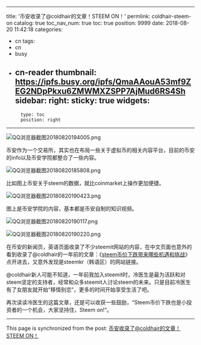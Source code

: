 
---
title: '币安收录了@coldhair的文章！STEEM ON！'
permlink: coldhair-steem-on
catalog: true
toc_nav_num: true
toc: true
position: 9999
date: 2018-08-20 11:42:18
categories:
- cn
tags:
- cn
- busy
- cn-reader
thumbnail: https://ipfs.busy.org/ipfs/QmaAAouA53mf9ZEG2NDpPkxu6ZMWMXZSPP7AjMud6RS4Sh
sidebar:
    right:
        sticky: true
widgets:
    -
        type: toc
        position: right
---


![QQ浏览器截图20180820194005.png](https://ipfs.busy.org/ipfs/QmaAAouA53mf9ZEG2NDpPkxu6ZMWMXZSPP7AjMud6RS4Sh)

币安作为一个交易所，其实也在布局一些关于虚拟币的相关内容平台，目前的币安的info以及币安学院都整合了一些内容。

![QQ浏览器截图20180820185808.png](https://ipfs.busy.org/ipfs/QmYGK4cdXgpnUmrBVkWm9ep63ju2qn7xhujpJpNfTu3i8e)

比如图上币安关于steem的数据，就比coinmarket上操作更加便捷。

![QQ浏览器截图20180820190423.png](https://ipfs.busy.org/ipfs/QmeabjGrejg91tZ5AxudoPvRzzXrTA3wHVNUg824HuqPMP)

图上是币安学院的内容，基本都是币安自制的知识视频。

![QQ浏览器截图20180820190117.png](https://ipfs.busy.org/ipfs/QmZMMnJoKws56nQRrVFoipLe5iuD5SRrGmPKCtmUG5RNjX)

![QQ浏览器截图20180820190220.png](https://ipfs.busy.org/ipfs/QmV63PNjy8mW1sY7dVGZzbM4Da27X9AMxoC7c9Tf1kcpDK)

在币安的新闻页，英语页面收录了不少steemit网站的内容，在中文页面也意外的看到收录了@coldhair的一年前的文章：《[steem币价下跌带来哪些机遇和挑战](https://steemit.com/cn/@coldhair/3nabej-steem)》点开进去，又意外发现是steemkr（韩语区）的网站链接。

@coldhair新人可能不知道，一年前我加入steemit时，冷医生是最为活跃和对steem坚定的支持者，经常和众多steemit人讨论steem的未来。只是目前冷医生有了女朋友就开始“移情别恋”，更多的时间开始享受生活了吧。

再次读读冷医生的这篇文章，还是可以收获一些鼓励，“Steem币价下跌也是小投资者的一个机会，大家坚持住，Steem on!”。

- - -

This page is synchronized from the post: [币安收录了@coldhair的文章！STEEM ON！](https://steemit.com/@yellowbird/coldhair-steem-on)
